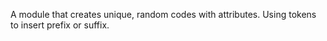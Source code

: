 A module that creates unique, random codes with attributes. Using tokens to insert prefix or suffix. 
